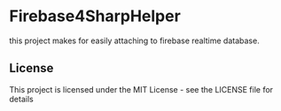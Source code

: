 
# Firebase4SharpHelper

this project makes for easily attaching to firebase realtime database.

## License

This project is licensed under the MIT License - see the LICENSE file for details
